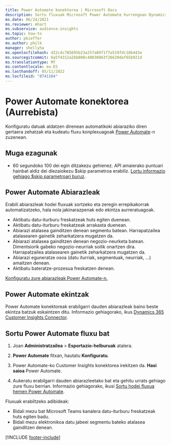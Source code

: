 ```yaml
---
title: Power Automate konektorea | Microsoft Docs
description: Sortu fluxuak Microsoft Power Automate hurrengoan Dynamics 365 Customer Insights.
ms.date: 06/24/2021
ms.reviewer: mhart
ms.subservice: audience-insights
ms.topic: how-to
author: pkieffer
ms.author: philk
manager: shellyha
ms.openlocfilehash: d22c4c785695b23a257a89f1ffa519fdc18b443e
ms.sourcegitcommit: 6a5f4312a2bb808c40830863f26620daf65b921d
ms.translationtype: MT
ms.contentlocale: eu-ES
ms.lasthandoff: 05/11/2022
ms.locfileid: "8741164"
---
```

# <a name="power-automate-connector-preview"></a>Power Automate konektorea (Aurrebista)

Konfiguratu datuak aldatzen direnean automatikoki abiaraziko diren gertaera zehatzak eta kudeatu fluxu konplexuagoak [Power Automate](https://flow.microsoft.com/)-n zuzenean.

## <a name="known-limitations"></a>Muga ezagunak

- 60 segundoko 100 dei egin ditzakezu gehienez. API amaierako puntuari hainbat aldiz dei diezaiokezu $skip parametroa erabiliz. [Lortu informazio gehiago $skip parametroari buruz](/connectors/customerinsights/#get-items-from-an-entity).

## <a name="power-automate-triggers"></a>Power Automate Abiarazleak

Erabili abiarazleak hodei fluxuak sortzeko eta zeregin errepikakorrak automatizatzeko, hala nola jakinarazpenak edo ekintza aurreratuagoak.

- Aktibatu datu-iturburu freskatzeak huts egiten duenean.
- Aktibatu datu-iturburu freskatzeak arrakasta duenean.
- Abiarazi atalasea gainditzen denean segmentu batean. Harrapatzailea atalasearen gainetik zeharkatzera mugatzen da.
- Abiarazi atalasea gainditzen denean negozio-neurketa batean. Dimentsiorik gabeko negozio-neurriak soilik onartzen dira. Harrapatzailea atalasearen gainetik zeharkatzera mugatzen da.
- Abiarazi eguneratze osoa (datu iturriak, segmentuak, neurriak, ...) amaitzen denean.
- Aktibatu bateratze-prozesua freskatzen denean.

[Konfiguratu zure abiarazleak Power Automate-n.](https://flow.microsoft.com/connectors/shared_customerinsights/dynamics-365-customer-insights-connector/)

## <a name="power-automate-actions"></a>Power Automate ekintzak

Power Automate konektoreak erabilgarri dauden abiarazleak baino beste ekintza batzuk eskaintzen ditu. Informazio gehiagorako, ikus [Dynamics 365 Customer Insights Connector](/connectors/customerinsights/).

## <a name="create-a-power-automate-flow"></a>Sortu Power Automate fluxu bat

1. Joan **Administratzailea** > **Esportazio-helburuak** atalera.

1. **Power Automate** fitxan, hautatu **Konfiguratu**.

1. Power Automate-ko Customer Insights konektorea irekitzen da. **Hasi saioa** Power Automate.

1. Aukeratu erabilgarri dauden abiarazleetako bat eta gehitu urrats gehiago zure fluxu berrian. Informazio gehiagorako, ikusi [Sortu hodei fluxua hemen Power Automate](/power-automate/get-started-logic-flow).

Fluxuak erabiltzeko adibideak: 
- Bidali mezu bat Microsoft Teams kanalera datu-iturburu freskatzeak huts egiten badu. 
- Bidali mezu elektronikoa datu jabeei segmentu bateko atalasea gainditzen denean.



[!INCLUDE [footer-include](includes/footer-banner.md)]
